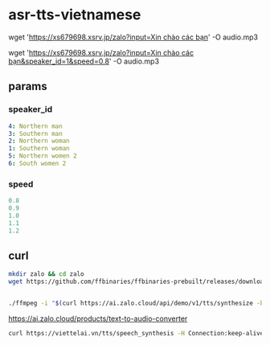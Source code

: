 # asr-tts-vietnamese

wget '[https://xs679698.xsrv.jp/zalo?input=Xin chào các bạn](<https://xs679698.xsrv.jp/zalo?input=Xin chào các bạn>)' -O audio.mp3

wget '[https://xs679698.xsrv.jp/zalo?input=Xin chào các bạn&speaker_id=1&speed=0.8](<https://xs679698.xsrv.jp/zalo?input=Xin chào các bạn&speaker_id=1&speed=0.8>)' -O audio.mp3

## params

### speaker_id

```yaml
4: Northern man
3: Southern man
2: Northern woman
1: Southern woman
5: Northern women 2
6: South women 2
```

### speed

```yaml
0.8
0.9
1.0
1.1
1.2
```

## curl

```bash
mkdir zalo && cd zalo
wget https://github.com/ffbinaries/ffbinaries-prebuilt/releases/download/v6.1/ffmpeg-6.1-linux-64.zip && unzip ffmpeg-6.1-linux-64.zip


./ffmpeg -i "$(curl https://ai.zalo.cloud/api/demo/v1/tts/synthesize -b zai_did=8k9uAj3FNiTevcSSryzXoYYo64d0o6V3AB4PHJ8q -H origin:https://ai.zalo.cloud -H referer:https://ai.zalo.cloud/products/text-to-audio-converter --data 'input=Xin+chào+bạn&speaker_id=6&speed=0.9&dict_id=0&quality=0' | jq -r .data.url)" output.mp3
```

https://ai.zalo.cloud/products/text-to-audio-converter

```bash
curl https://viettelai.vn/tts/speech_synthesis -H Connection:keep-alive -H Content-Type:application/json --data '{"speed":1,"voice":"hcm-diemmy","text":"Xin chào bạn","tts_return_option":3,"without_filter":false}' -o output.mp3
```
